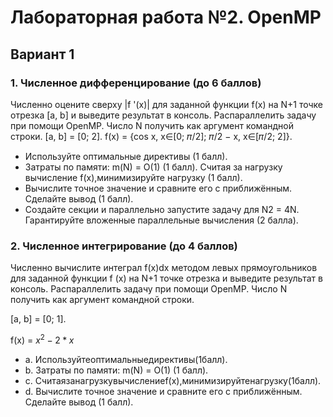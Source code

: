 # Лабораторная работа №2.  OpenMP

## Вариант 1

### 1. Численное дифференцирование (до 6 баллов)

Численно оцените сверху |f '(x)| для заданной функции f(x) на N+1 точке отрезка [a, b] и выведите результат в консоль. Распараллелить задачу при помощи OpenMP. Число N получить как аргумент командной строки.
[a, b] = [0; 2]. f(x) = {cos x, x∈[0; 𝜋/2]; 𝜋/2 − x, x∈[𝜋/2; 2]}.

- Используйте оптимальные директивы (1 балл).
- Затраты по памяти: m(N) = O(1) (1 балл). Считая за нагрузку вычисление f(x),минимизируйте нагрузку (1 балл).
- Вычислите точное значение и сравните его с приближённым. Сделайте вывод (1 балл).
- Создайте секции и параллельно запустите задачу для N2 = 4N. Гарантируйте вложенные параллельные вычисления (2 балла).

### 2. Численное интегрирование (до 4 баллов)

Численно вычислите интеграл f(x)dx методом левых прямоугольников для заданной функции f (x) на N+1 точке отрезка и выведите результат в консоль. Распараллелить задачу при помощи OpenMP. Число N получить как аргумент командной строки.

[a, b] = [0; 1]. 

f(x) = $x^2 −2*x$

- a. Используйтеоптимальныедирективы(1балл).
- b. Затраты по памяти: m(N) = O(1) (1 балл).
- c. Считаязанагрузкувычислениеf(x),минимизируйтенагрузку(1балл).
- d. Вычислите точное значение и сравните его с приближённым. Сделайте вывод (1 балл).